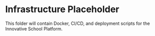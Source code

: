 # Infrastructure Placeholder

This folder will contain Docker, CI/CD, and deployment scripts for the Innovative School Platform.
